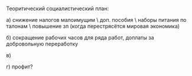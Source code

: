 Теоритический социалистический план: 

а) снижение налогов малоимущим \ доп. пособия \ наборы питания по талонам \ повышение зп (когда перестрясётся мировая экономика)

б) сокращение рабочих часов для ряда работ, доплаты за добровольную переработку 

в)

г) профит?
